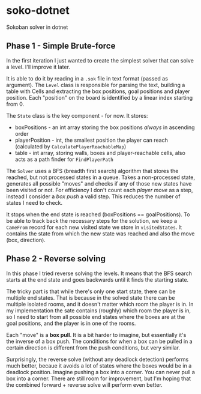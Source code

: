 # soko-dotnet
Sokoban solver in dotnet

## Phase 1 - Simple Brute-force

In the first iteration I just wanted to create the simplest solver that can solve a level. I'll improve it later.

It is able to do it by reading in a `.sok` file in text format (passed as argument).
The `Level` class is responsible for parsing the text, building a table with Cells and extracting the box positions, 
goal positions and player position. Each "position" on the board is identified by a linear index starting from 0.


The `State` class is the key component - for now. It stores:
- boxPositions - an int array storing the box positions *always* in ascending order
- playerPosition - int, the smallest position the player can reach (calculated by `CalculatePlayerReachableMap`)
- table - int array, storing walls, boxes and player-reachable cells, also acts as a path finder for `FindPlayerPath`

The `Solver` uses a BFS (breadth first search) algorithm that stores the reached, but not processed states in a queue.
Takes a non-processed state, generates all possible "moves" and checks if any of those new states have been visited or not.
For efficiency I don't count each *player move* as a step, instead I consider a *box push* a valid step. 
This reduces the number of states I need to check. 

It stops when the end state is reached (boxPositions == goalPositions). To be able to track back the necessary steps for
the solution, we keep a `CameFrom` record for each new visited state we store in `visitedStates`. It contains the state
from which the new state was reached and also the move (box, direction).

## Phase 2 - Reverse solving

In this phase I tried reverse solving the levels. It means that the BFS search starts at the end state and goes backwards
until it finds the starting state.

The tricky part is that while there's only one start state, there can be multiple end states. That is because in the 
solved state there can be multiple isolated rooms, and it doesn't matter which room the player is in.
In my implementation the sate contains (roughly) which room the player is in, so I need to start from all possible end states
where the boxes are at the goal positions, and the player is in one of the rooms.

Each "move" is a **box pull**. It is a bit harder to imagine, but essentially it's the inverse of a box push. The conditions
for when a box can be pulled in a certain direction is different from the push conditions, but very similar.

Surprisingly, the reverse solve (without any deadlock detection) performs much better, becaue it avoids a lot of states where
the boxes would be in a deadlock position. Imagine pushing a box into a corner. You can never pull a box into a corner.
There are still room for improvement, but I'm hoping that the combined forward + reverse solve will perform even better.
